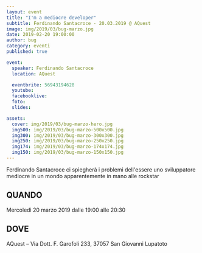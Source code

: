 ```yaml
---
layout: event
title: "I'm a mediocre developer"
subtitle: Ferdinando Santacroce - 20.03.2019 @ AQuest
image: img/2019/03/bug-marzo.jpg
date: 2019-02-20 19:00:00
author: bug
category: eventi
published: true

event:
  speaker: Ferdinando Santacroce
  location: AQuest

  eventbrite: 56943194628
  youtube:
  facebooklive:
  foto: 
  slides:

assets:
  cover: img/2019/03/bug-marzo-hero.jpg
  img500: img/2019/03/bug-marzo-500x500.jpg
  img300: img/2019/03/bug-marzo-300x300.jpg
  img250: img/2019/03/bug-marzo-250x250.jpg
  img174: img/2019/03/bug-marzo-174x174.jpg
  img150: img/2019/03/bug-marzo-150x150.jpg
---
```


Ferdinando Santacroce ci spiegherà i problemi dell'essere uno sviluppatore mediocre in un mondo apparentemente in mano alle rockstar

## QUANDO

Mercoledì 20 marzo 2019 dalle 19:00 alle 20:30

## DOVE

AQuest – Via Dott. F. Garofoli 233, 37057 San Giovanni Lupatoto

